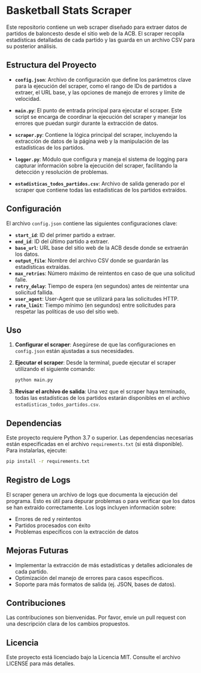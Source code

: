 
# Basketball Stats Scraper

Este repositorio contiene un web scraper diseñado para extraer datos de partidos de baloncesto desde el sitio web de la ACB. El scraper recopila estadísticas detalladas de cada partido y las guarda en un archivo CSV para su posterior análisis.

## Estructura del Proyecto

- **`config.json`**: Archivo de configuración que define los parámetros clave para la ejecución del scraper, como el rango de IDs de partidos a extraer, el URL base, y las opciones de manejo de errores y límite de velocidad.
  
- **`main.py`**: El punto de entrada principal para ejecutar el scraper. Este script se encarga de coordinar la ejecución del scraper y manejar los errores que puedan surgir durante la extracción de datos.

- **`scraper.py`**: Contiene la lógica principal del scraper, incluyendo la extracción de datos de la página web y la manipulación de las estadísticas de los partidos.

- **`logger.py`**: Módulo que configura y maneja el sistema de logging para capturar información sobre la ejecución del scraper, facilitando la detección y resolución de problemas.

- **`estadisticas_todos_partidos.csv`**: Archivo de salida generado por el scraper que contiene todas las estadísticas de los partidos extraídos.

## Configuración

El archivo `config.json` contiene las siguientes configuraciones clave:

- **`start_id`**: ID del primer partido a extraer.
- **`end_id`**: ID del último partido a extraer.
- **`base_url`**: URL base del sitio web de la ACB desde donde se extraerán los datos.
- **`output_file`**: Nombre del archivo CSV donde se guardarán las estadísticas extraídas.
- **`max_retries`**: Número máximo de reintentos en caso de que una solicitud falle.
- **`retry_delay`**: Tiempo de espera (en segundos) antes de reintentar una solicitud fallida.
- **`user_agent`**: User-Agent que se utilizará para las solicitudes HTTP.
- **`rate_limit`**: Tiempo mínimo (en segundos) entre solicitudes para respetar las políticas de uso del sitio web.

## Uso

1. **Configurar el scraper**: Asegúrese de que las configuraciones en `config.json` están ajustadas a sus necesidades.

2. **Ejecutar el scraper**: Desde la terminal, puede ejecutar el scraper utilizando el siguiente comando:

   ```bash
   python main.py
   ```

3. **Revisar el archivo de salida**: Una vez que el scraper haya terminado, todas las estadísticas de los partidos estarán disponibles en el archivo `estadisticas_todos_partidos.csv`.

## Dependencias

Este proyecto requiere Python 3.7 o superior. Las dependencias necesarias están especificadas en el archivo `requirements.txt` (si está disponible). Para instalarlas, ejecute:

```bash
pip install -r requirements.txt
```

## Registro de Logs

El scraper genera un archivo de logs que documenta la ejecución del programa. Esto es útil para depurar problemas o para verificar que los datos se han extraído correctamente. Los logs incluyen información sobre:

- Errores de red y reintentos
- Partidos procesados con éxito
- Problemas específicos con la extracción de datos

## Mejoras Futuras

- Implementar la extracción de más estadísticas y detalles adicionales de cada partido.
- Optimización del manejo de errores para casos específicos.
- Soporte para más formatos de salida (ej. JSON, bases de datos).

## Contribuciones

Las contribuciones son bienvenidas. Por favor, envíe un pull request con una descripción clara de los cambios propuestos.

## Licencia

Este proyecto está licenciado bajo la Licencia MIT. Consulte el archivo LICENSE para más detalles.
